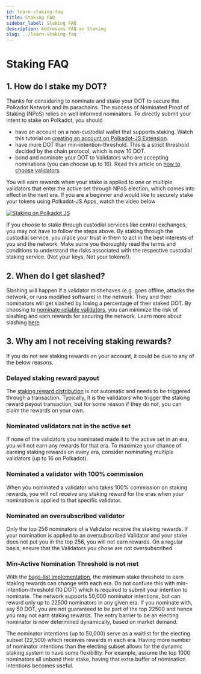 ```yaml
---
id: learn-staking-faq
title: Staking FAQ
sidebar_label: Staking FAQ
description: Addresses FAQ on Staking
slug: ../learn-staking-faq
---
```



# Staking FAQ

## 1. How do I stake my DOT?

Thanks for considering to nominate and stake your DOT to secure the Polkadot Network and its parachains. The success of Nominated Proof of Staking (NPoS) relies on well informed nominators. To directly submit your intent to stake on Polkadot, you should

-  have an account on a non-custodial wallet that supports staking. Watch this tutorial on [creating an account on Polkadot-JS Extension](https://youtu.be/sy7lvAqyzkY).
-  have more DOT than min-intention-threshold. This is a strict threshold decided by the chain protocol, which is now 10 DOT.
-  bond and nominate your DOT to Validators who are accepting nominations (you can choose up to 16). Read this article on [how to choose validators](https://support.polkadot.network/support/solutions/articles/65000150130).

You will earn rewards when your stake is applied to one or multiple validators that enter the active set through NPoS election, which comes into effect in the next era. If you are a beginner and would like to securely stake your tokens using Polkadot-JS Apps, watch the video below

[![Staking on Polkadot JS](https://img.youtube.com/vi/FCXC0CDhyS4/0.jpg)](https://youtu.be/FCXC0CDhyS4)

If you choose to stake through custodial services like central exchanges, you may not have to follow the steps above. By staking through the custodial service, you place your trust in them to act in the best interests of you and the network. Make surre you thoroughly read the terms and conditions to understand the risks associated with the respective custodial staking service. (Not your keys, Not your tokens!).

## 2. When do I get slashed?

Slashing will happen if a validator misbehaves (e.g. goes offline, attacks the network, or runs modified software) in the network. They and their nominators will get slashed by losing a percentage of their staked DOT. By choosing to [nominate reliable validators](https://support.polkadot.network/support/solutions/articles/65000169507-the-role-responsibilities-of-a-polkadot-nominator), you can minimize the risk of slashing and earn rewards for securing the network. Learn more about slashing [here](learn-staking.md#slashing)

## 3. Why am I not receiving staking rewards?

If you do not see staking rewards on your account, it could be due to any of the below reasons.

### Delayed staking reward payout

The [staking reward distribution](learn-simple-payouts) is not automatic and needs to be triggered through a transaction. Typically, it is the validators who trigger the staking reward payout transaction, but for some reason if they do not, you can claim the rewards on your own. 

### Nominated validators not in the active set

If none of the validators you nominated made it to the active set in an era, you will not earn any rewards for that era. To maximize your chance of earning staking rewards on every era, consider nominating multiple validators (up to 16 on Polkadot).

### Nominated a validator with 100% commission

When you nominated a validator who takes 100% commission on staking rewards, you will not receive any staking reward for the eras when your nomination is applied to that specific validator.

### Nominated an oversubscribed validator

Only the top 256 nominators of a Validator receive the staking rewards. If your nomination is applied to an oversubscribed Validator and your stake does not put you in the top 256, you will not earn rewards. On a regular basis, ensure that the Validators you chose are not oversubscribed.

### Min-Active Nomination Threshold is not met

With the [bags-list implementation](https://github.com/paritytech/substrate/pull/9507), the minimum stake threshold to earn staking rewards can change with each era. Do not confuse this with min-intention-threshold (10 DOT) which is required to submit your intention to nominate. The network supports 50,000 nominator intentions, but can reward only up to 22500 nominators in any given era. If you nominate with, say 50 DOT, you are not guaranteed to be part of the top 22500 and hence you may not earn staking rewards. The entry barrier to be an electing nominator is now determined dynamically, based on market demand.

The nominator intentions (up to 50,000) serve as a waitlist for the electing subset (22,500) which receives rewards in each era. Having more number of nominator intentions than the electing subset allows for the dynamic staking system to have some flexibility. For example, assume the top 1000 nominators all unbond their stake, having that extra buffer of nomination intentions becomes useful.


